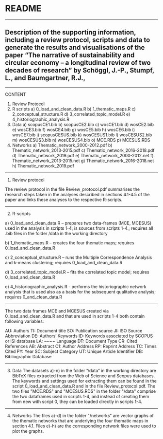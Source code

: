# README
- - - -
## Description of the supporting information, including a review protocol, scripts and data to generate the results and visualisations of the paper “The narrative of sustainability and circular economy – a longitudinal review of two decades of research” by Schöggl, J.-P., Stumpf, L., and Baumgartner, R.J.,
- - - -
CONTENT
1. Review Protocol
2. R scripts
	a) 0_load_and_clean_data.R
	b) 1_thematic_maps.R
	c) 2_conceptual_structure.R
	d) 3_correlated_topic_model.R
	e) 4_historiographic_analysis.R
3. Data
	a) scopusCE1.bib 
	b) scopusCE2.bib
	c) wosCE1.bib
	d) wosCE2.bib
	e) wosCE3.bib
	f) wosCE4.bib
	g) wosCE5.bib
	h) wosCE6.bib
	i) wosCE7.bib
	j) scopusCESUS.bib
	k) wosCESUS1.bib
	l) wosCESUS2.bib
	m) wosCESUS3.bib
	n) wosCESUS4.bib
	o) MCE.RDS
	p) MCESUS.RDS
4. Networks
  a) Thematic_network_2000-2012.pdf
  b) Thematic_network_2013-2015.pdf
  c) Thematic_network_2016-2018.pdf
  d) Thematic_network_2019.pdf
  e) Thematic_network_2000-2012.net
  f) Thematic_network_2013-2015.net
  g) Thematic_network_2016-2018.net
  h) Thematic_network_2019.pdf
  
- - - -
1. Review protocol

The review protocol in the file Review_protocol.pdf summarises the research steps taken in the analyses described in sections 4.1-4.5 of the paper and links these analyses to the respective R-scripts.

- - - -
2. R-scripts 

a) 0_load_and_clean_data.R – prepares two data-frames (MCE, MCESUS) used in the analysis in scripts 1-4; is sources from scripts 1-4.; requires all .bib files in the folder /data in the working directory

b) 1_thematic_maps.R – creates the four thematic maps; requires 0_load_and_clean_data.R

c) 2_conceptual_structure.R – runs the Multiple Correspondence Analysis and k-means clustering; requires 0_load_and_clean_data.R

d) 3_correlated_topic_model.R – fits the correlated topic model; requires 0_load_and_clean_data.R 

e) 4_historiographic_analysis.R - performs the historiographic network analysis that is used also as a basis for the subsequent qualitative analysis; requires 0_and_clean_data.R

- - - -
The two data frames MCE and MCESUS created via 0_load_and_clean_data.R and that are used in scripts 1-4 both contain following variables: 

AU: 	Authors
TI: 	Document title
SO: 	Publication source
JI:	ISO Source Abbreviation
DE:	Authors’ Keywords
ID:	Keywords associated by SCOPUS or ISI database
LA: 	 ~~~~ Language
DT:	Document Type
CR:	Cited References
AB: 	Abstract
C1:	Author Address
RP:	Reprint Address
TC:	Times Cited
PY:	Year
SC:	Subject Category
UT:	Unique Article Identifier
DB:	Bibliographic Database

- - - -
3. Data 
The datasets a)-n) in the folder “/data” in the working directory are BibTeX files extracted from the Web of Science and Scopus databases. The keywords and settings used for extracting them can be found in the script 0_load_and_clean_data.R and in the file Review_protocol.pdf. The two files "MCE.RDS" and "MCESUS.RDS" in the folder "/data" comprise the two dataframes used in scripts 1-4, and instead of creating them from new with script 0, they  can be loaded directly in scripts 1-4. 

- - - -
4. Networks
The files a)-d) in the folder "/networks" are vector graphs of the thematic networks that are underlying the four thematic maps in section 4.1. Files e)-h) are the corresponding network files were used to plot the graphs.

